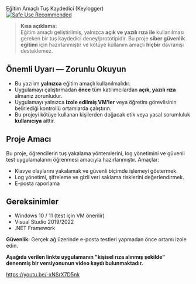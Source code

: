 Eğitim Amaçlı Tuş Kaydedici (Keylogger)  
[![Safe Use Recommended](https://img.shields.io/badge/Safe%20Use-VM%20only-red.svg)](#)

> **Kısa açıklama:**  
> Eğitim amaçlı geliştirilmiş, yalnızca **açık ve yazılı rıza ile** kullanılması gereken bir tuş kaydedici deney/prototipidir. Bu proje **siber güvenlik eğitimi** için hazırlanmıştır ve kötüye kullanım amaçlı **hiçbir** davranışı desteklemez.

## Önemli Uyarı — Zorunlu Okuyun
- Bu yazılım **yalnızca** eğitim amaçlı kullanılmalıdır.  
- Uygulamayı çalıştırmadan **önce** tüm katılımcılardan **açık, yazılı rıza** almanız zorunludur.  
- Uygulamayı yalnızca **izole edilmiş VM’ler** veya öğretim görevlisinin belirlediği kontrollü ortamlarda çalıştırın.  
- Bu projeyi kötüye kullanan kişilerden doğacak etik veya yasal sorumluluk **kullanıcıya** aittir.

## Proje Amacı
Bu proje, öğrencilerin tuş yakalama yöntemlerini, log yönetimini ve güvenli test uygulamalarını öğrenmesi amacıyla hazırlanmıştır. Amaçlar:
- Klavye olaylarını yakalamak ve güvenli biçimde işlemeyi göstermek.  
- Log yönetimi, şifreleme ve gizli veri saklama risklerini değerlendirmek.  
- E-posta raporlama 

## Gereksinimler
- Windows 10 / 11 (test için VM önerilir)  
- Visual Studio 2019/2022 
- .NET Framework

**Güvenlik:** Gerçek ağ üzerinde e-posta testleri yapmadan önce ortamı izole edin.

**Aşağıda verilen linkte uygulamanın "kişisel rıza alınmış şekilde" denenmiş bir versiyonunun video kaydı bulunmaktadır.**
 
 https://youtu.be/-xNSrX7D5nk

